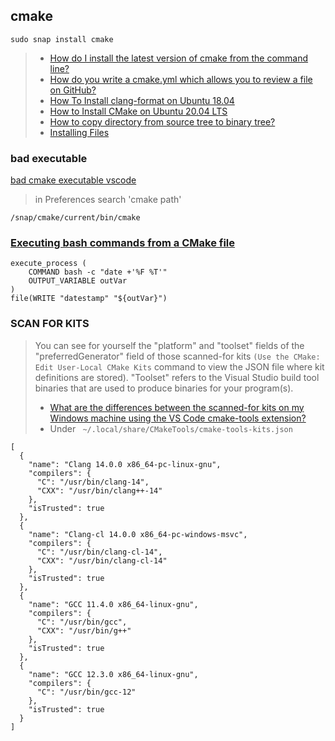 
## cmake
`sudo snap install cmake`
> - [How do I install the latest version of cmake from the command line?](https://askubuntu.com/questions/355565/how-do-i-install-the-latest-version-of-cmake-from-the-command-line)
> - [How do you write a cmake.yml which allows you to review a file on GitHub?](https://stackoverflow.com/questions/70980759/how-do-you-write-a-cmake-yml-which-allows-you-to-review-a-file-on-github)
> - [How To Install clang-format on Ubuntu 18.04](https://installati.one/ubuntu/18.04/clang-format/)
>- [How to Install CMake on Ubuntu 20.04 LTS](https://vitux.com/how-to-install-cmake-on-ubuntu/)
>- [How to copy directory from source tree to binary tree?](https://stackoverflow.com/questions/697560/how-to-copy-directory-from-source-tree-to-binary-tree)
>- [Installing Files](https://cmake.org/cmake/help/book/mastering-cmake/chapter/Install.html)

### bad executable
[bad cmake executable vscode](https://askubuntu.com/questions/1353824/bad-cmake-executable-vscode)
> in Preferences search 'cmake path'
```
/snap/cmake/current/bin/cmake
```

### [Executing bash commands from a CMake file](https://stackoverflow.com/questions/35072473/executing-bash-commands-from-a-cmake-file)
```
execute_process (
    COMMAND bash -c "date +'%F %T'"
    OUTPUT_VARIABLE outVar
)
file(WRITE "datestamp" "${outVar}")
```

### SCAN FOR KITS
>You can see for yourself the "platform" and "toolset" fields of the "preferredGenerator" field of those scanned-for kits `(Use the CMake: Edit User-Local CMake Kits` command to view the JSON file where kit definitions are stored). "Toolset" refers to the Visual Studio build tool binaries that are used to produce binaries for your program(s).
>- [What are the differences between the scanned-for kits on my Windows machine using the VS Code cmake-tools extension?](https://stackoverflow.com/questions/75563838/what-are-the-differences-between-the-scanned-for-kits-on-my-windows-machine-usin)
>- Under ` ~/.local/share/CMakeTools/cmake-tools-kits.json`
```
[
  {
    "name": "Clang 14.0.0 x86_64-pc-linux-gnu",
    "compilers": {
      "C": "/usr/bin/clang-14",
      "CXX": "/usr/bin/clang++-14"
    },
    "isTrusted": true
  },
  {
    "name": "Clang-cl 14.0.0 x86_64-pc-windows-msvc",
    "compilers": {
      "C": "/usr/bin/clang-cl-14",
      "CXX": "/usr/bin/clang-cl-14"
    },
    "isTrusted": true
  },
  {
    "name": "GCC 11.4.0 x86_64-linux-gnu",
    "compilers": {
      "C": "/usr/bin/gcc",
      "CXX": "/usr/bin/g++"
    },
    "isTrusted": true
  },
  {
    "name": "GCC 12.3.0 x86_64-linux-gnu",
    "compilers": {
      "C": "/usr/bin/gcc-12"
    },
    "isTrusted": true
  }
]
```
